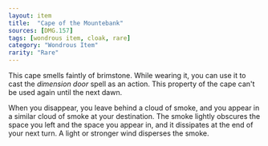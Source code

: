 ```yaml
---
layout: item
title:  "Cape of the Mountebank"
sources: [DMG.157]
tags: [wondrous item, cloak, rare]
category: "Wondrous Item"
rarity: "Rare"
---
```


This cape smells faintly of brimstone. While wearing it, you can use it to cast the *dimension door* spell as an action. This property of the cape can't be used again until the next dawn.

When you disappear, you leave behind a cloud of smoke, and you appear in a similar cloud of smoke at your destination. The smoke lightly obscures the space you left and the space you appear in, and it dissipates at the end of your next turn. A light or stronger wind disperses the smoke.